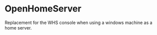 OpenHomeServer
===========
Replacement for the WHS console when using a windows machine as a home server.
